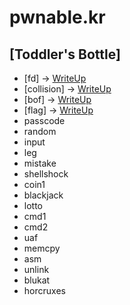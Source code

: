 # pwnable.kr

## [Toddler's Bottle]
  * [fd] -> [WriteUp](https://github.com/sec-inshackati/pwnable.kr-writeups/tree/main/toddler/fd)
  * [collision] -> [WriteUp](https://github.com/sec-inshackati/pwnable.kr-writeups/tree/main/toddler/collision)
  * [bof] -> [WriteUp](https://github.com/sec-inshackati/pwnable.kr-writeups/tree/main/toddler/bof)
  * [flag] -> [WriteUp](https://github.com/sec-inshackati/pwnable.kr-writeups/tree/main/toddler/flag)
  * passcode
  * random
  * input
  * leg
  * mistake
  * shellshock
  * coin1
  * blackjack
  * lotto
  * cmd1
  * cmd2
  * uaf
  * memcpy
  * asm
  * unlink
  * blukat
  * horcruxes

